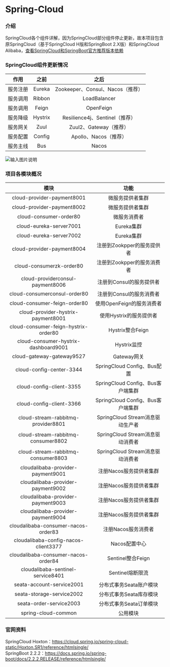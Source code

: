 # Spring-Cloud

### 介绍
SpringCloud各个组件详解，因为SpringCloud部分组件停止更新，故本项目包含原SpringCloud（基于SpringCloud H版和SpringBoot 2.X版）和SpringCloud Alibaba，[查看SpringCloud和SpringBoot官方推荐版本依赖](https://spring.io/projects/spring-cloud#overview)

### SpringCloud组件更新情况

| 作用 | 之前 | 之后 |
| :------: | :-----: | :------------------------------: |
| 服务注册 | Eureka | Zookeeper、Consul、Nacos（推荐） |
| 服务调用 | Ribbon | LoadBalancer |
| 服务调用 |  Feign | OpenFeign |
| 服务降级 | Hystrix | Resilience4j、Sentinel（推荐） |
| 服务网关 | Zuul | Zuul2、Gateway（推荐） |
| 服务配置 | Config | Apollo、Nacos（推荐） |
| 服务主线 | Bus | Nacos |

![输入图片说明](https://images.gitee.com/uploads/images/2020/0701/124951_dfaf2358_7531595.jpeg "SpringCloud_Module.jpg")

### 项目各模块概况
| 模块 | 功能 |
| :-----: | :-----: |
| cloud-provider-payment8001 | 微服务提供者集群 |
| cloud-provider-payment8002 | 微服务提供者集群 |
| cloud-consumer-order80 | 微服务消费者 |
| cloud-eureka-server7001 | Eureka集群 |
| cloud-eureka-server7002 | Eureka集群 |
| cloud-provider-payment8004 | 注册到Zookpper的服务提供者 |
| cloud-consumerzk-order80 | 注册到Zookpper的服务消费者 |
| cloud-providerconsul-payment8006 | 注册到Consul的服务提供者 |
| cloud-consumerconsul-order80 | 注册到Consul的服务消费者 |
| cloud-consumer-feign-order80 | 使用OpenFeign的服务消费者 |
| cloud-provider-hystrix-payment8001 | 使用Hystrix的服务提供者 |
| cloud-consumer-feign-hystrix-order80 | Hystrix整合Feign |
| cloud-consumer-hystrix-dashboard9001 | Hystrix监控 |
| cloud-gateway-gateway9527 | Gateway网关 |
| cloud-config-center-3344 | SpringCloud Config、Bus配置 |
| cloud-config-client-3355 | SpringCloud Config、Bus客户端集群 |
| cloud-config-client-3366 | SpringCloud Config、Bus客户端集群 |
| cloud-stream-rabbitmq-provider8801 | SpringCloud Stream消息驱动生产者 |
| cloud-stream-rabbitmq-consumer8802 | SpringCloud Stream消息驱动消费者 |
| cloud-stream-rabbitmq-consumer8803 | SpringCloud Stream消息驱动消费者 |
| cloudalibaba-provider-payment9001 | 注册Nacos服务提供者集群 |
| cloudalibaba-provider-payment9002 | 注册Nacos服务提供者集群 |
| cloudalibaba-provider-payment9003 | 注册Nacos服务提供者集群 |
| cloudalibaba-provider-payment9004 | 注册Nacos服务提供者集群 |
| cloudalibaba-consumer-nacos-order83 | 注册Nacos服务消费者 |
| cloudalibaba-config-nacos-client3377 | Nacos配置中心 |
| cloudalibaba-consumer-nacos-order84 | Sentinel整合Feign |
| cloudalibaba-sentinel-service8401 | Sentinel熔断限流 |
| seata-account-service2001 | 分布式事务Seata账户模块 |
| seata-storage-service2002 | 分布式事务Seata库存模块 |
| seata-order-service2003 | 分布式事务Seata订单模块 |
| spring-cloud-common | 公用模块 |

### 官网资料
SpringCloud Hoxton：<https://cloud.spring.io/spring-cloud-static/Hoxton.SR1/reference/htmlsingle/>
<br/>
SpringBoot 2.2.2：<https://docs.spring.io/spring-boot/docs/2.2.2.RELEASE/reference/htmlsingle/>
